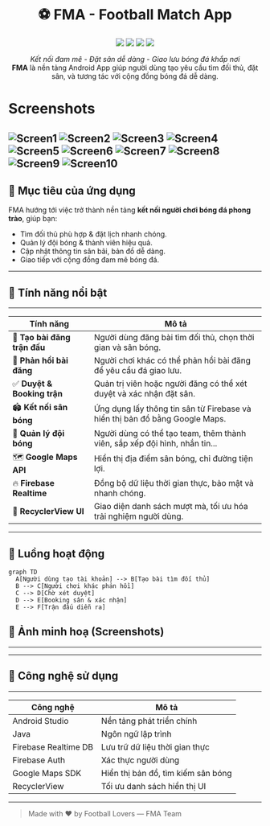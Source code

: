 <h1 align="center">⚽ FMA - Football Match App</h1>

<p align="center">
  <img src="https://img.shields.io/badge/Android-12%2B-brightgreen?style=flat-square" />
  <img src="https://img.shields.io/badge/Firebase-Backend-orange?style=flat-square" />
  <img src="https://img.shields.io/badge/Made%20with-Kotlin-blueviolet?style=flat-square" />
  <img src="https://img.shields.io/github/license/yourusername/fma-football-app?style=flat-square" />
</p>

<p align="center">
  <i>Kết nối đam mê - Đặt sân dễ dàng - Giao lưu bóng đá khắp nơi</i><br>
  <strong>FMA</strong> là nền tảng Android App giúp người dùng tạo yêu cầu tìm đối thủ, đặt sân, và tương tác với cộng đồng bóng đá dễ dàng.
</p>

# Screenshots

![Screen1](assets/Screen1.jpg)
![Screen2](assets/Screen2.jpg)
![Screen3](assets/Screen3.jpg)
![Screen4](assets/Screen4.jpg)
![Screen5](assets/Screen5.jpg)
![Screen6](assets/Screen6.jpg)
![Screen7](assets/Screen7.jpg)
![Screen8](assets/Screen8.jpg)
![Screen9](assets/Screen9.jpg)
![Screen10](assets/Screen10.jpg)
---

## 🏁 Mục tiêu của ứng dụng

FMA hướng tới việc trở thành nền tảng **kết nối người chơi bóng đá phong trào**, giúp bạn:
- Tìm đối thủ phù hợp & đặt lịch nhanh chóng.
- Quản lý đội bóng & thành viên hiệu quả.
- Cập nhật thông tin sân bãi, bản đồ dễ dàng.
- Giao tiếp với cộng đồng đam mê bóng đá.

---

## 🌟 Tính năng nổi bật
--------------------------------------------------------------------------------------------------------------

| Tính năng                    | Mô tả                                                                       |
|------------------------------|-----------------------------------------------------------------------------|
| 📝 **Tạo bài đăng trận đấu** | Người dùng đăng bài tìm đối thủ, chọn thời gian và sân bóng.                |
| 🔄 **Phản hồi bài đăng**     | Người chơi khác có thể phản hồi bài đăng để yêu cầu đá giao lưu.            |
| ✅ **Duyệt & Booking trận**  | Quản trị viên hoặc người đăng có thể xét duyệt và xác nhận đặt sân.         |
| 🏟️ **Kết nối sân bóng**      | Ứng dụng lấy thông tin sân từ Firebase và hiển thị bản đồ bằng Google Maps. |
| 👥 **Quản lý đội bóng**      | Người dùng có thể tạo team, thêm thành viên, sắp xếp đội hình, nhắn tin...  |
| 🗺️ **Google Maps API**       | Hiển thị địa điểm sân bóng, chỉ đường tiện lợi.                             |
| 🔥 **Firebase Realtime**     | Đồng bộ dữ liệu thời gian thực, bảo mật và nhanh chóng.                     |
| 📲 **RecyclerView UI**       | Giao diện danh sách mượt mà, tối ưu hóa trải nghiệm người dùng.             |

--------------------------------------------------------------------------------------------------------------

## 🧭 Luồng hoạt động

```mermaid
graph TD
  A[Người dùng tạo tài khoản] --> B[Tạo bài tìm đối thủ]
  B --> C[Người chơi khác phản hồi]
  C --> D[Chờ xét duyệt]
  D --> E[Booking sân & xác nhận]
  E --> F[Trận đấu diễn ra]
```



## 📱 Ảnh minh hoạ (Screenshots)

> 

---




-------------------------------------------------------------

## 📡 Công nghệ sử dụng
-------------------------------------------------------------

| Công nghệ            | Mô tả                              |
|----------------------|------------------------------------|
| Android Studio       | Nền tảng phát triển chính          |
| Java                 | Ngôn ngữ lập trình                 |
| Firebase Realtime DB | Lưu trữ dữ liệu thời gian thực     |
| Firebase Auth        | Xác thực người dùng                |
| Google Maps SDK      | Hiển thị bản đồ, tìm kiếm sân bóng |
| RecyclerView         | Tối ưu danh sách hiển thị UI       |

-------------------------------------------------------------





> Made with ❤️ by Football Lovers — FMA Team
